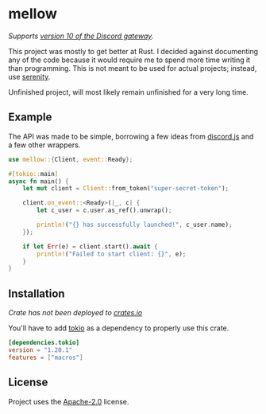 # mellow
 
*Supports [version 10 of the Discord gateway](https://discord.com/developers/docs/reference#api-versioning-api-versions).*

This project was mostly to get better at Rust. I decided against documenting any of the code because it would require me to spend more time writing it than programming. This is not meant to be used for actual projects; instead, use [serenity](https://github.com/serenity-rs/serenity).

Unfinished project, will most likely remain unfinished for a very long time.

## Example

The API was made to be simple, borrowing a few ideas from [discord.js](https://discord.js.org/#/) and a few other wrappers.

```rs
use mellow::{Client, event::Ready};

#[tokio::main]
async fn main() {
    let mut client = Client::from_token("super-secret-token");

    client.on_event::<Ready>(|_, c| {
        let c_user = c.user.as_ref().unwrap();

        println!("{} has successfully launched!", c_user.name);
    });

    if let Err(e) = client.start().await {
        println!("Failed to start client: {}", e);
    }
}
```

## Installation

*Crate has not been deployed to [crates.io](https://crates.io/crates)*

You'll have to add [tokio](https://github.com/tokio-rs/tokio) as a dependency to properly use this crate.

```toml
[dependencies.tokio]
version = "1.20.1"
features = ["macros"]
```

## License

Project uses the [Apache-2.0](LICENSE) license.
